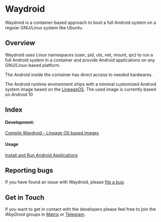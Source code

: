 # Waydroid

Waydroid is a container-based approach to boot a full Android system on a regular GNU/Linux system like Ubuntu.

## Overview

Waydroid uses Linux namespaces \(user, pid, uts, net, mount, ipc\) to run a full Android system in a container and provide Android applications on any GNU/Linux-based platform.

The Android inside the container has direct access to needed hardwares.

The Android runtime environment ships with a minimal customized Android system image based on the [LineageOS](https://lineageos.org/). The used image is currently based on Android 10

## Index

####      Development:

[Compile Waydroid - Lineage OS based images](development/compile-waydroid-lineage-os-based-images.md)

####      Usage

[Install and Run Android Applications](usage/install-and-run-android-applications.md)

## Reporting bugs

If you have found an issue with Waydroid, please [file a bug](https://github.com/Waydroid/waydroid/issues/new).

## Get in Touch

If you want to get in contact with the developers please feel free to join the _WayDroid_ groups in [Matrix](https://matrix.to/#/#waydroid:connolly.tech) or [Telegram](https://t.me/WayDroid).

